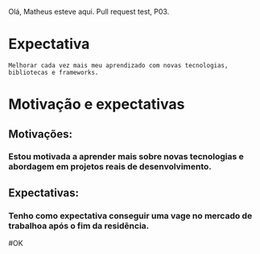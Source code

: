 Olá, Matheus esteve aqui. Pull request test, P03.

# Expectativa
    Melhorar cada vez mais meu aprendizado com novas tecnologias, bibliotecas e frameworks.
# Motivação e expectativas

##  Motivações:

### Estou motivada a aprender mais sobre novas tecnologias e abordagem em projetos reais de desenvolvimento.

## Expectativas:

### Tenho como expectativa conseguir uma vage no mercado de trabalhoa após o fim da residência.

#OK

